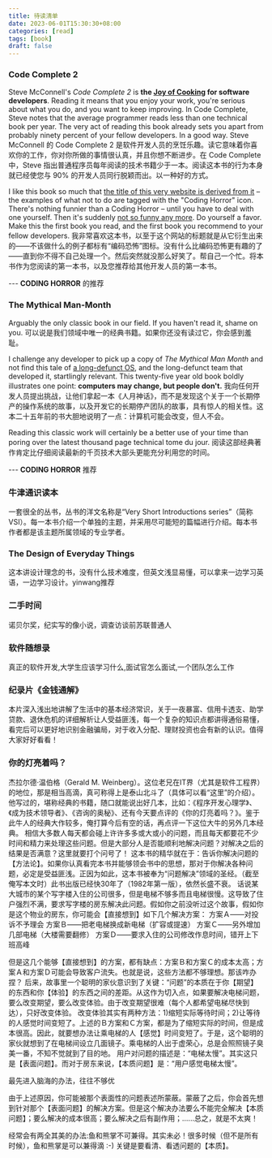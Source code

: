 ```yaml
---
title: 待读清单
date: 2023-06-01T15:30:30+08:00
categories: [read]
tags: [book]
draft: false
---
```


### Code Complete 2

Steve McConnell's *Code Complete 2* is **the [Joy of Cooking](http://www.amazon.com/dp/0452279232/?tag=codihorr-20&ref=blog.codinghorror.com) for software developers**. Reading it means that you enjoy your work, you're serious about what you do, and you want to keep improving. In Code Complete, Steve notes that the average programmer reads less than one technical book per year. The very act of reading this book already sets you apart from probably ninety percent of your fellow developers. In a good way.
Steve McConnell 的 Code Complete 2 是软件开发人员的烹饪乐趣。读它意味着你喜欢你的工作，你对你所做的事情很认真，并且你想不断进步。在 Code Complete 中，Steve 指出普通程序员每年阅读的技术书籍少于一本。阅读这本书的行为本身就已经使您与 90% 的开发人员同行脱颖而出。以一种好的方式。

I like this book so much that [the title of this very website is derived from it](https://blog.codinghorror.com/on-the-meaning-of-coding-horror/) – the examples of what not to do are tagged with the "Coding Horror" icon. There's nothing funnier than a Coding Horror – until you have to deal with one yourself. Then it's suddenly [not so funny any more](https://blog.codinghorror.com/whats-wrong-with-the-daily-wtf/). Do yourself a favor. Make this the first book you read, and the first book you recommend to your fellow developers.
我非常喜欢这本书，以至于这个网站的标题就是从它衍生出来的——不该做什么的例子都标有“编码恐怖”图标。没有什么比编码恐怖更有趣的了——直到你不得不自己处理一个。然后突然就没那么好笑了。帮自己一个忙。将本书作为您阅读的第一本书，以及您推荐给其他开发人员的第一本书。

--- **CODING HORROR** 的推荐

### The Mythical Man-Month

Arguably the only classic book in our field. If you haven't read it, shame on you.
可以说是我们领域中唯一的经典书籍。如果你还没有读过它，你会感到羞耻。

I challenge any developer to pick up a copy of *The Mythical Man Month* and not find this tale of [a long-defunct OS](http://en.wikipedia.org/wiki/OS/360?ref=blog.codinghorror.com), and the long-defunct team that developed it, startlingly relevant. This twenty-five year old book boldly illustrates one point: **computers may change, but people don't.**
我向任何开发人员提出挑战，让他们拿起一本《人月神话》，而不是发现这个关于一个长期停产的操作系统的故事，以及开发它的长期停产团队的故事，具有惊人的相关性。这本二十五年前的书大胆地说明了一点：计算机可能会改变，但人不会。

Reading this classic work will certainly be a better use of your time than poring over the latest thousand page technical tome du jour.
阅读这部经典著作肯定比仔细阅读最新的千页技术大部头更能充分利用您的时间。

--- **CODING HORROR** 推荐

### 牛津通识读本

一套很全的丛书，丛书的洋文名称是“Very Short Introductions series”（简称 VSI）。每一本书介绍一个单独的主题，并采用尽可能短的篇幅进行介绍。每本书作者都是该主题所属领域的专业学者。

### The Design of Everyday Things

这本讲设计理念的书，没有什么技术难度，但英文浅显易懂，可以拿来一边学习英语，一边学习设计。yinwang推荐

### 二手时间

诺贝尔奖，纪实写的像小说，调查访谈前苏联普通人

### 软件随想录

真正的软件开发,大学生应该学习什么,面试官怎么面试,一个团队怎么工作

### 纪录片《金钱通解》

本片深入浅出地讲解了生活中的基本经济常识，关于一夜暴富、信用卡透支、助学贷款、退休危机的详细解析让人受益匪浅，每一个复杂的知识点都讲得通俗易懂，看完后可以更好地识别金融骗局，对于收入分配、理财投资也会有新的认识。值得大家好好看看！

### 你的灯亮着吗？

杰拉尔德·温伯格（Gerald M. Weinberg）。这位老兄在IT界（尤其是软件工程界）的地位，那是相当高滴，真可称得上是泰山北斗了（具体可以看“这里”的介绍）。他写过的，堪称经典的书籍，随口就能说出好几本，比如：《程序开发心理学》、《成为技术领导者》、《咨询的奥秘》、还有今天要点评的《你的灯亮着吗？》。鉴于此牛人的经典大作较多，俺打算今后有空的话，再点评一下这位大牛的另外几本经典。
相信大多数人每天都会碰上许许多多或大或小的问题，而且每天都要花不少时间和精力来处理这些问题。但是大部分人是否能顺利地解决问题？对解决之后的结果是否满意？这里就要打个问号了！
这本书的精华就在于：告诉你解决问题的【方法论】。如果你认真看完本书并能够领会书中的思想，那对于你解决各种问题，必定是受益匪浅。正因为如此，这本书被奉为“问题解决”领域的圣经。（截至俺写本文时）此书出版已经快30年了（1982年第一版），依然长盛不衰。
话说某大城市的某个写字楼入住的公司很多，但是电梯不够多而且电梯很慢。这导致了住户强烈不满，要求写字楼的房东解决此问题。假如你之前没听过这个故事，假如你是这个物业的房东，你可能会【直接想到】如下几个解决方案：
方案Ａ——对投诉不予理会
方案Ｂ——把老电梯换成新电梯（扩容或提速）
方案Ｃ——另外增加几部电梯（大楼需要翻修）
方案Ｄ——要求入住的公司修改作息时间，错开上下班高峰

但是这几个能够【直接想到】的方案，都有缺点：方案Ｂ和方案Ｃ的成本太高；方案Ａ和方案Ｄ可能会导致客户流失。也就是说，这些方法都不够理想。那该咋办捏？
后来，故事里一个聪明的家伙意识到了关键：“问题”的本质在于你【期望】的东西和你【体验】的东西之间的差距。从这作为切入点，如果要解决电梯问题，要么改变期望，要么改变体验。由于改变期望很难（每个人都希望电梯尽快到达），只好改变体验。
改变体验其实有两种方法：1)缩短实际等待时间；2)让等待的人感觉时间变短了。上述的Ｂ方案和Ｃ方案，都是为了缩短实际的时间，但是成本很高。因此，就要想办法让乘电梯的人【感觉】时间变短了。于是，这个聪明的家伙就想到了在电梯间设立几面镜子。乘电梯的人出于虚荣心，总是会照照镜子臭美一番，不知不觉就到了目的地。
用户对问题的描述是：“电梯太慢”。其实这只是【表面问题】。而对于房东来说，【本质问题】是：“用户感觉电梯太慢”。

最先进入脑海的办法，往往不够优

由于上述原因，你可能被那个表面性的问题表述所蒙蔽。蒙蔽了之后，你会首先想到针对那个【表面问题】的解决方案。但是这个解决办法要么不能完全解决【本质问题】；要么解决的成本很高；要么解决之后有副作用；......总之，就是不太爽！

经常会有两全其美的办法:鱼和熊掌不可兼得。其实未必！很多时候（但不是所有时候），鱼和熊掌是可以兼得滴 :-) 关键是要看清、看透问题的【本质】。